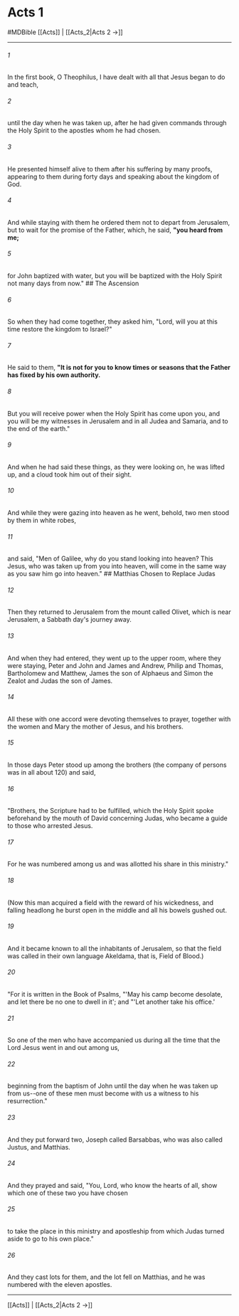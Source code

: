 # Acts 1
#MDBible
[[Acts]] | [[Acts_2|Acts 2 →]]

***

###### 1 

In the first book, O Theophilus, I have dealt with all that Jesus began to do and teach, 

###### 2 

until the day when he was taken up, after he had given commands through the Holy Spirit to the apostles whom he had chosen. 

###### 3 

He presented himself alive to them after his suffering by many proofs, appearing to them during forty days and speaking about the kingdom of God. 

###### 4 

And while staying with them he ordered them not to depart from Jerusalem, but to wait for the promise of the Father, which, he said, **"you heard from me;** 

###### 5 

for John baptized with water, but you will be baptized with the Holy Spirit not many days from now." ## The Ascension 

###### 6 

So when they had come together, they asked him, "Lord, will you at this time restore the kingdom to Israel?" 

###### 7 

He said to them, **"It is not for you to know times or seasons that the Father has fixed by his own authority.** 

###### 8 

But you will receive power when the Holy Spirit has come upon you, and you will be my witnesses in Jerusalem and in all Judea and Samaria, and to the end of the earth." 

###### 9 

And when he had said these things, as they were looking on, he was lifted up, and a cloud took him out of their sight. 

###### 10 

And while they were gazing into heaven as he went, behold, two men stood by them in white robes, 

###### 11 

and said, "Men of Galilee, why do you stand looking into heaven? This Jesus, who was taken up from you into heaven, will come in the same way as you saw him go into heaven." ## Matthias Chosen to Replace Judas 

###### 12 

Then they returned to Jerusalem from the mount called Olivet, which is near Jerusalem, a Sabbath day's journey away. 

###### 13 

And when they had entered, they went up to the upper room, where they were staying, Peter and John and James and Andrew, Philip and Thomas, Bartholomew and Matthew, James the son of Alphaeus and Simon the Zealot and Judas the son of James. 

###### 14 

All these with one accord were devoting themselves to prayer, together with the women and Mary the mother of Jesus, and his brothers. 

###### 15 

In those days Peter stood up among the brothers (the company of persons was in all about 120) and said, 

###### 16 

"Brothers, the Scripture had to be fulfilled, which the Holy Spirit spoke beforehand by the mouth of David concerning Judas, who became a guide to those who arrested Jesus. 

###### 17 

For he was numbered among us and was allotted his share in this ministry." 

###### 18 

(Now this man acquired a field with the reward of his wickedness, and falling headlong he burst open in the middle and all his bowels gushed out. 

###### 19 

And it became known to all the inhabitants of Jerusalem, so that the field was called in their own language Akeldama, that is, Field of Blood.) 

###### 20 

"For it is written in the Book of Psalms, "'May his camp become desolate, and let there be no one to dwell in it'; and "'Let another take his office.' 

###### 21 

So one of the men who have accompanied us during all the time that the Lord Jesus went in and out among us, 

###### 22 

beginning from the baptism of John until the day when he was taken up from us--one of these men must become with us a witness to his resurrection." 

###### 23 

And they put forward two, Joseph called Barsabbas, who was also called Justus, and Matthias. 

###### 24 

And they prayed and said, "You, Lord, who know the hearts of all, show which one of these two you have chosen 

###### 25 

to take the place in this ministry and apostleship from which Judas turned aside to go to his own place." 

###### 26 

And they cast lots for them, and the lot fell on Matthias, and he was numbered with the eleven apostles. 

***

[[Acts]] | [[Acts_2|Acts 2 →]]

